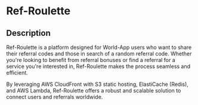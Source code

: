 # Ref-Roulette

## Description

Ref-Roulette is a platform designed for World-App users who want to share their referral codes and those in search of a random referral code. Whether you're looking to benefit from referral bonuses or find a referral for a service you're interested in, Ref-Roulette makes the process seamless and efficient.

By leveraging AWS CloudFront with S3 static hosting, ElastiCache (Redis), and AWS Lambda, Ref-Roulette offers a robust and scalable solution to connect users and referrals worldwide.
